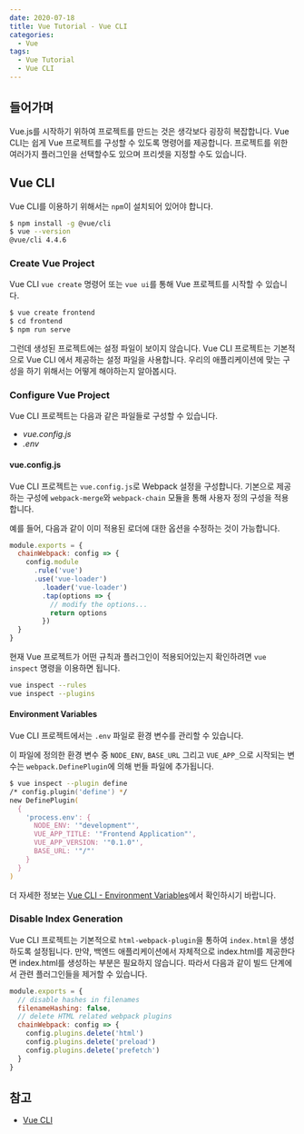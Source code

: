 ```yaml
---
date: 2020-07-18
title: Vue Tutorial - Vue CLI
categories:
  - Vue
tags:
  - Vue Tutorial
  - Vue CLI
---
```


## 들어가며
Vue.js를 시작하기 위하여 프로젝트를 만드는 것은 생각보다 굉장히 복잡합니다. Vue CLI는 쉽게 Vue 프로젝트를 구성할 수 있도록 명령어를 제공합니다. 프로젝트를 위한 여러가지 플러그인을 선택할수도 있으며 프리셋을 지정할 수도 있습니다.

## Vue CLI  
Vue CLI를 이용하기 위해서는 `npm`이 설치되어 있어야 합니다.

```sh
$ npm install -g @vue/cli
$ vue --version
@vue/cli 4.4.6
```

### Create Vue Project  
Vue CLI `vue create` 명령어 또는 `vue ui`를 통해 Vue 프로젝트를 시작할 수 있습니다.

```zsh
$ vue create frontend
$ cd frontend
$ npm run serve
```

그런데 생성된 프로젝트에는 설정 파일이 보이지 않습니다. Vue CLI 프로젝트는 기본적으로 Vue CLI 에서 제공하는 설정 파일을 사용합니다. 우리의 애플리케이션에 맞는 구성을 하기 위해서는 어떻게 해야하는지 알아봅시다.

### Configure Vue Project  
Vue CLI 프로젝트는 다음과 같은 파일들로 구성할 수 있습니다.

- *vue.config.js*
- *.env*

#### vue.config.js  
Vue CLI 프로젝트는 `vue.config.js`로 Webpack 설정을 구성합니다. 기본으로 제공하는 구성에 `webpack-merge`와 `webpack-chain` 모듈을 통해 사용자 정의 구성을 적용합니다.

예를 들어, 다음과 같이 이미 적용된 로더에 대한 옵션을 수정하는 것이 가능합니다.

```js vue.config.js
module.exports = {
  chainWebpack: config => {
    config.module
      .rule('vue')
      .use('vue-loader')
        .loader('vue-loader')
        .tap(options => {
          // modify the options...
          return options
        })
  }
}
```

현재 Vue 프로젝트가 어떤 규칙과 플러그인이 적용되어있는지 확인하려면 `vue inspect` 명령을 이용하면 됩니다.

```sh
vue inspect --rules
vue inspect --plugins
```

#### Environment Variables  
Vue CLI 프로젝트에서는 `.env` 파일로 환경 변수를 관리할 수 있습니다.

이 파일에 정의한 환경 변수 중 `NODE_ENV`, `BASE_URL` 그리고 `VUE_APP_`으로 시작되는 변수는 `webpack.DefinePlugin`에 의해 번들 파일에 추가됩니다.

```zsh
$ vue inspect --plugin define
/* config.plugin('define') */
new DefinePlugin(
  {
    'process.env': {
      NODE_ENV: '"development"',
      VUE_APP_TITLE: '"Frontend Application"',
      VUE_APP_VERSION: '"0.1.0"',
      BASE_URL: '"/"'
    }
  }
)
```

더 자세한 정보는 [Vue CLI - Environment Variables](https://cli.vuejs.org/guide/mode-and-env.html#environment-variables)에서 확인하시기 바랍니다.

### Disable Index Generation
Vue CLI 프로젝트는 기본적으로 `html-webpack-plugin`을 통하여 `index.html`을 생성하도록 설정됩니다. 만약, 백엔드 애플리케이션에서 자체적으로 index.html를 제공한다면 index.html를 생성하는 부분은 필요하지 않습니다. 따라서 다음과 같이 빌드 단계에서 관련 플러그인들을 제거할 수 있습니다.

```js vue.config.js
module.exports = {
  // disable hashes in filenames
  filenameHashing: false,
  // delete HTML related webpack plugins
  chainWebpack: config => {
    config.plugins.delete('html')
    config.plugins.delete('preload')
    config.plugins.delete('prefetch')
  }
}
```

## 참고
- [Vue CLI](https://cli.vuejs.org/)
